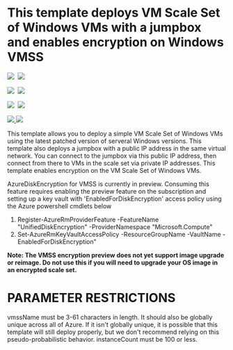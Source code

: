 # This template deploys VM Scale Set of Windows VMs with a jumpbox and enables encryption on Windows VMSS

<IMG SRC="https://azbotstorage.blob.core.windows.net/badges/201-encrypt-vmss-windows-jumpbox/PublicLastTestDate.svg" />&nbsp;
<IMG SRC="https://azbotstorage.blob.core.windows.net/badges/201-encrypt-vmss-windows-jumpbox/PublicDeployment.svg" />&nbsp;

<IMG SRC="https://azbotstorage.blob.core.windows.net/badges/201-encrypt-vmss-windows-jumpbox/FairfaxLastTestDate.svg" />&nbsp;
<IMG SRC="https://azbotstorage.blob.core.windows.net/badges/201-encrypt-vmss-windows-jumpbox/FairfaxDeployment.svg" />&nbsp;

<IMG SRC="https://azbotstorage.blob.core.windows.net/badges/201-encrypt-vmss-windows-jumpbox/BestPracticeResult.svg" />&nbsp;
<IMG SRC="https://azbotstorage.blob.core.windows.net/badges/201-encrypt-vmss-windows-jumpbox/CredScanResult.svg" />&nbsp;

<a href="https://portal.azure.com/#create/Microsoft.Template/uri/https%3A%2F%2Fraw.githubusercontent.com%2FAzure%2Fazure-quickstart-templates%2Fmaster%2F201-encrypt-vmss-windows-jumpbox%2Fazuredeploy.json" target="_blank">
    <img src="http://azuredeploy.net/deploybutton.png"/>
</a>
<a href="http://armviz.io/#/?load=https%3A%2F%2Fraw.githubusercontent.com%2FAzure%2Fazure-quickstart-templates%2Fmaster%2F201-encrypt-vmss-windows-jumpbox%2Fazuredeploy.json" target="_blank">
    <img src="http://armviz.io/visualizebutton.png"/>
</a>

This template allows you to deploy a simple VM Scale Set of Windows VMs using the latest patched version of serveral Windows versions. This template also deploys a jumpbox with a public IP address in the same virtual network. You can connect to the jumpbox via this public IP address, then connect from there to VMs in the scale set via private IP addresses.
This template enables encryption on the VM Scale Set of Windows VMs.

AzureDiskEncryption for VMSS is currently in preview. Consuming this feature requires enabling the preview feature on the subscription and setting up a key vault with 'EnabledForDiskEncryption' access policy using the Azure powershell cmdlets below 
1. Register-AzureRmProviderFeature -FeatureName "UnifiedDiskEncryption" -ProviderNamespace "Microsoft.Compute"
2. Set-AzureRmKeyVaultAccessPolicy -ResourceGroupName <rgName> -VaultName <vaultName> -EnabledForDiskEncryption"

__Note: The VMSS encryption preview does not yet support image upgrade or reimage. Do not use this if you will need to upgrade your OS image in an encrypted scale set.__

PARAMETER RESTRICTIONS
======================

vmssName must be 3-61 characters in length. It should also be globally unique across all of Azure. If it isn't globally unique, it is possible that this template will still deploy properly, but we don't recommend relying on this pseudo-probabilistic behavior.
instanceCount must be 100 or less.

